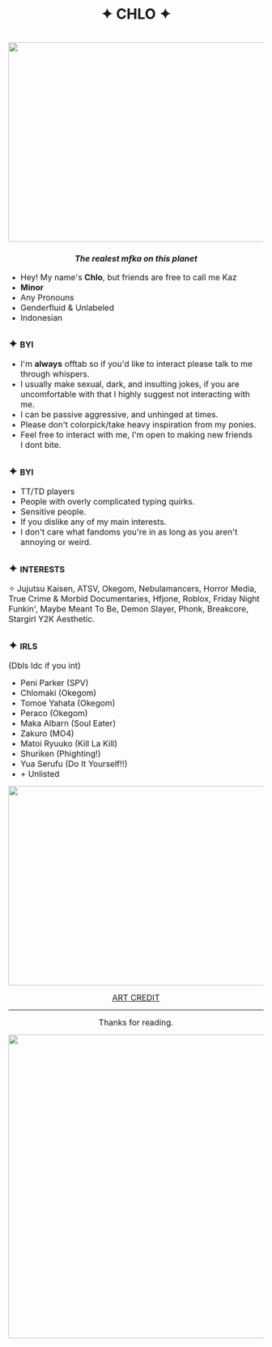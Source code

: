
<h1 style="text-align:center"><strong>✦ CHLO&nbsp;✦</strong></h1>

<h1 style="text-align:center"><img alt="" src="https://pbs.twimg.com/media/F0kJMm-aEAA3g2r?format=jpg&amp;name=4096x4096" style="height:394px; width:700px" /></h1>

<h3 style="text-align:center"><em><span style="font-size:16px">The realest mfka on this planet</span></em></h3>

<ul>
	<li><span style="font-size:16px">Hey! My name&#39;s&nbsp;<strong>Chlo</strong>, but friends are free to call me Kaz</span></li>
	<li><strong><span style="font-size:16px">Minor</span></strong></li>
	<li><span style="font-size:16px">Any Pronouns</span></li>
	<li><span style="font-size:16px">Genderfluid &amp; Unlabeled</span></li>
	<li><span style="font-size:16px">Indonesian</span></li>
</ul>

<h2>✦&nbsp;<span style="font-size:16px">BYI</span></h2>

<ul>
	<li><span style="font-size:16px">I&#39;m <strong>always</strong>&nbsp;offtab so if you&#39;d like to interact please talk to me through whispers.</span></li>
	<li><span style="font-size:16px">I usually make sexual, dark, and insulting jokes, if you are uncomfortable with that I highly suggest not interacting with me.</span></li>
	<li><span style="font-size:16px">I can be passive aggressive, and unhinged at times.</span></li>
	<li><span style="font-size:16px">Please don&#39;t colorpick/take heavy inspiration from my ponies.</span></li>
	<li><span style="font-size:16px">Feel free to interact with me, I&#39;m open to making new friends I&nbsp;dont bite.</span></li>
</ul>

<h2>✦&nbsp;<span style="font-size:16px">BYI</span></h2>

<ul>
	<li><span style="font-size:16px">TT/TD players</span></li>
	<li><span style="font-size:16px">People with overly complicated typing quirks.</span></li>
	<li><span style="font-size:16px">Sensitive people.</span></li>
	<li><span style="font-size:16px">If you dislike any of my main interests.</span></li>
	<li><span style="font-size:16px">I don&#39;t care what fandoms you&#39;re in as long as you aren&#39;t annoying or weird.</span></li>
</ul>

<h2>✦&nbsp;<span style="font-size:16px">INTERESTS</span></h2>

<p><span style="font-size:16px">✧</span><strong>&nbsp;</strong><span style="font-size:16px">Jujutsu Kaisen, ATSV, Okegom, Nebulamancers, Horror Media, True Crime &amp; Morbid Documentaries, Hfjone, Roblox, Friday Night Funkin&#39;, Maybe Meant To Be, Demon Slayer, Phonk, Breakcore, Stargirl Y2K Aesthetic.</span></p>

<h2>✦ <span style="font-size:16px">IRLS</span></h2>

<p><span style="font-size:16px">(Dbls Idc if you int)</span></p>

<ul>
	<li><span style="font-size:16px">Peni Parker (SPV)</span></li>
	<li><span style="font-size:16px">Chlomaki (Okegom)</span></li>
	<li><span style="font-size:16px">Tomoe Yahata (Okegom)</span></li>
	<li><span style="font-size:16px">Peraco (Okegom)</span></li>
	<li><span style="font-size:16px">Maka Albarn (Soul Eater)</span></li>
	<li><span style="font-size:16px">Zakuro (MO4)</span></li>
	<li><span style="font-size:16px">Matoi Ryuuko (Kill La Kill)</span></li>
	<li><span style="font-size:16px">Shuriken (Phighting!)</span></li>
	<li><span style="font-size:16px">Yua Serufu (Do It Yourself!!)</span></li>
	<li><span style="font-size:16px">+ Unlisted</span></li>
</ul>

<p style="text-align:center"><span style="font-size:16px"><img alt="" src="https://pbs.twimg.com/media/F0kJNsdacAAOEel?format=jpg&amp;name=4096x4096" style="height:394px; width:700px" /></span></p>

<p style="text-align:center"><a href="https://twitter.com/Heartbreak_Juan/status/1677882616228495361"><span style="font-size:16px">ART CREDIT</span></a></p>

<hr />
<p style="text-align:center"><span style="font-size:16px">Thanks for reading.</span></p>

<p style="text-align:center"><span style="font-size:16px"><img alt="" src="https://pbs.twimg.com/media/F0kJPMQaYAEvibu?format=jpg&amp;name=4096x4096" style="width:600px" /></span></p>
